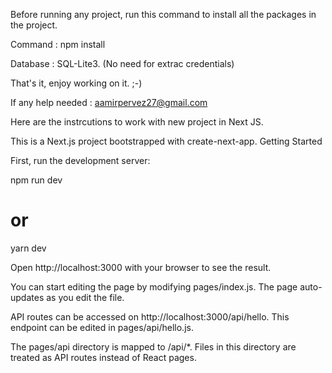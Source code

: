 Before running any project, run this command to install all the packages in the project.

Command : npm install

Database : SQL-Lite3. (No need for extrac credentials)

That's it, enjoy working on it. ;-)

If any help needed : aamirpervez27@gmail.com


Here are the instrcutions to work with new project in Next JS.

This is a Next.js project bootstrapped with create-next-app.
Getting Started

First, run the development server:

npm run dev
# or
yarn dev

Open http://localhost:3000 with your browser to see the result.

You can start editing the page by modifying pages/index.js. The page auto-updates as you edit the file.

API routes can be accessed on http://localhost:3000/api/hello. This endpoint can be edited in pages/api/hello.js.

The pages/api directory is mapped to /api/*. Files in this directory are treated as API routes instead of React pages.
